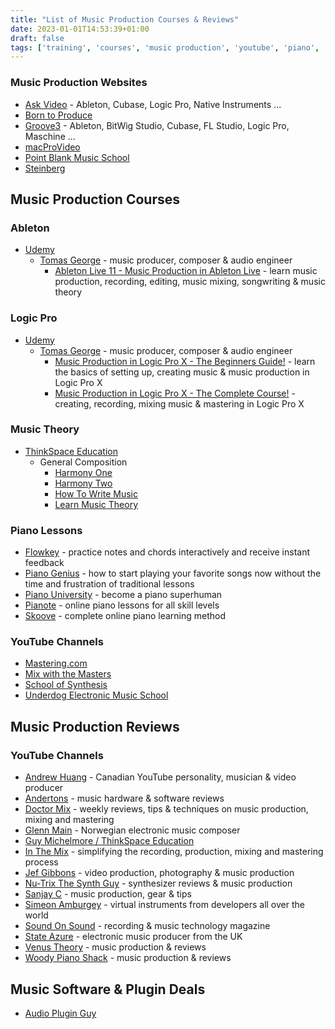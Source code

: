 ```yaml
---
title: "List of Music Production Courses & Reviews"
date: 2023-01-01T14:53:39+01:00
draft: false
tags: ['training', 'courses', 'music production', 'youtube', 'piano', 'music theory', 'logic pro', 'ableton']
---
```


### Music Production Websites
- [Ask Video](https://ask.video/) - Ableton, Cubase, Logic Pro, Native Instruments ...
- [Born to Produce](https://www.borntoproduce.com/)
- [Groove3](https://www.groove3.com/) - Ableton, BitWig Studio, Cubase, FL Studio, Logic Pro, Maschine ...
- [macProVideo](https://www.macprovideo.com/)
- [Point Blank Music School](https://www.pointblankmusicschool.com/)
- [Steinberg](https://www.steinberg.net/education/certified-training/)

## Music Production Courses

### Ableton
- [Udemy](https://www.udemy.com/)
  - [Tomas George](https://www.udemy.com/user/tomas-george/) - music producer, composer & audio engineer
    - [Ableton Live 11 - Music Production in Ableton Live](https://www.udemy.com/course/ableton-live-11-course/) - learn music production, recording, editing, music mixing, songwriting & music theory

### Logic Pro
- [Udemy](https://www.udemy.com/)
  - [Tomas George](https://www.udemy.com/user/tomas-george/) - music producer, composer & audio engineer
    - [Music Production in Logic Pro X - The Beginners Guide!](https://www.udemy.com/course/logicproxintro/) - learn the basics of setting up, creating music & music production in Logic Pro X
    - [Music Production in Logic Pro X - The Complete Course!](https://www.udemy.com/course/thecompletelogicprox/) - creating, recording, mixing music & mastering in Logic Pro X

### Music Theory
- [ThinkSpace Education](https://thinkspaceeducation.com/)
  - General Composition
    - [Harmony One](https://thinkspaceeducation.com/courses/hm1/)
    - [Harmony Two](https://thinkspaceeducation.com/courses/hm2/)
    - [How To Write Music](https://thinkspaceeducation.com/courses/htwm/)
    - [Learn Music Theory](https://thinkspaceeducation.com/courses/lmt/)

### Piano Lessons
- [Flowkey](https://www.flowkey.com/en) - practice notes and chords interactively and receive instant feedback
- [Piano Genius](https://www.pianogenius.com/) - how to start playing your favorite songs now without the time and frustration of traditional lessons
- [Piano University](https://www.bestpianoclass.com/dashboard/the-best-piano-theory-course-for-beginners/piano-superhuman-overview/) - become a piano superhuman
- [Pianote](https://www.pianote.com/) - online piano lessons for all skill levels
- [Skoove](https://www.skoove.com/) - complete online piano learning method

### YouTube Channels
- [Mastering․com](https://www.youtube.com/@masteringcom/)
- [Mix with the Masters](https://www.youtube.com/@mixwiththemasters/)
- [School of Synthesis](https://www.youtube.com/@SchoolofSynthesis/)
- [Underdog Electronic Music School](https://www.youtube.com/@OscarUnderdog/)

## Music Production Reviews

### YouTube Channels
- [Andrew Huang](https://www.youtube.com/@andrewhuang/) - Canadian YouTube personality, musician & video producer
- [Andertons](https://www.youtube.com/@AndertonsKeyboardDept/) - music hardware & software reviews
- [Doctor Mix](https://www.youtube.com/@Doctormix/) - weekly reviews, tips & techniques on music production, mixing and mastering
- [Glenn Main](https://www.youtube.com/channel/UCVUvMnJP25iVLn8ixbiWOuA/) - Norwegian electronic music composer
- [Guy Michelmore / ThinkSpace Education](https://www.youtube.com/@ThinkSpaceEducation/)
- [In The Mix](https://www.youtube.com/@inthemix/) - simplifying the recording, production, mixing and mastering process
- [Jef Gibbons](https://www.youtube.com/@jefgibbons/) - video production, photography & music production
- [Nu-Trix The Synth Guy](https://www.youtube.com/channel/UCgHC3J__UPXEcJOqC089Nnw/) - synthesizer reviews & music production
- [Sanjay C](https://www.youtube.com/@SanjayC/) - music production, gear & tips
- [Simeon Amburgey](https://www.youtube.com/@PraiseTracks/) - virtual instruments from developers all over the world
- [Sound On Sound](https://www.youtube.com/@soundonsound/) - recording & music technology magazine
- [State Azure](https://www.youtube.com/channel/UClKIjbgtWGzHtXhBDS_I0pg/) - electronic music producer from the UK
- [Venus Theory](https://www.youtube.com/@VenusTheory/) - music production & reviews
- [Woody Piano Shack](https://www.youtube.com/@WoodyPianoShack/) - music production & reviews

## Music Software & Plugin Deals
- [Audio Plugin Guy](https://www.audiopluginguy.com/deals/)
